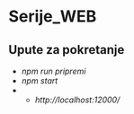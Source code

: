 # Serije_WEB

## Upute za pokretanje
* _npm run pripremi_
* _npm start_
* * _http://localhost:12000/_
